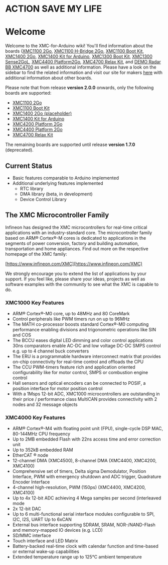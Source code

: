 # ACTION SAVE MY LIFE

# Welcome
Welcome to the XMC-for-Arduino wiki! You'll find information about the boards ([XMC1100 2Go](XMC1100-2Go), [XMC1100 H-Bridge 2Go](XMC1100-H-Bridge-2Go), [XMC1100 Boot Kit](XMC1100-Boot-Kit), [XMC1400 2Go](XMC1400-2Go), [XMC1400 Kit for Arduino](Board/XMC1400-Kit-for-Arduino), [XMC1300 Boot Kit](XMC1300-Boot-Kit), [XMC1300 Sense2GoL](XMC1300-Sense2GoL.md), [XMC4400 Platform2Go](XMC4400-Platform2Go.md),  [XMC4700 Relax Kit](XMC4700-Relax-Kit.md), and [DEMO Radar BB XMC4700](DEMO-Radar-BB-XMC4700.md) as well as additional information. 
Please have a look on the sidebar to find the related information and visit our site for makers [here](www.infineon.com/4makers) with additional information about other boards.

Please note that from release **version 2.0.0** onwards, only the following boards are supported:

* [XMC1100 2Go](https://www.infineon.com/cms/en/product/evaluation-boards/kit_xmc_2go_xmc1100_v1/)
* [XMC1100 Boot Kit](https://www.infineon.com/cms/en/product/evaluation-boards/kit_xmc11_boot_001/)
* [XMC1400 2Go (placeholder)]()
* [XMC1400 Kit for Arduino](https://www.infineon.com/cms/en/product/evaluation-boards/kit_xmc1400_arduino/)
* [XMC4200 Platform 2Go](https://www.infineon.com/cms/en/product/evaluation-boards/kit_xmc_plt2go_xmc4200/)
* [XMC4400 Platform 2Go](https://www.infineon.com/cms/en/product/evaluation-boards/kit_xmc_plt2go_xmc4400//)
* [XMC4700 Relax Kit](https://www.infineon.com/cms/en/product/evaluation-boards/kit_xmc47_relax_v1/)

The remaining boards are supported until release **version 1.7.0** (deprecated).


## Current Status
* Basic features comparable to Arduino implemented
* Additional underlying features implemented
  - RTC library
  - DMA library (beta, in development)
  - Device Control Library

## The XMC Microcontroller Family
Infineon has designed the XMC microcontrollers for real-time critical applications with an industry-standard core. The microcontroller family based on ARM® Cortex®-M cores is dedicated to applications in the segments of power conversion, factory and building automation, transportation and home appliances. 
Find out more on the respective homepage of the XMC family:

[https://www.infineon.com/XMC](https://www.infineon.com/XMC)

We strongly encourage you to extend the list of applications by your support. If you feel like, please share your ideas, projects as well as software examples with the community to see what the XMC is capable to do.

### XMC1000 Key Features
* ARM® Cortex®-M0 core, up to 48MHz and 80 CoreMark
* Control peripherals like PWM timers run on up to 96MHz
* The MATH co-processor boosts standard Cortex®-M0 computing performance enabling divisions and trigonometric operations like SIN and COS
* The BCCU eases digital LED dimming and color control applications
30ns comparators enable AC-DC and low voltage DC-DC SMPS control e.g. up to 4 channel buck converters
* The ERU is a programmable hardware interconnect matrix that provides on-chip connectivity for real-time control and offloads the CPU
* The CCU PWM-timers feature rich and application oriented configurability like for motor control, SMPS or combustion engine control
* Hall sensors and optical encoders can be connected to POSIF, a position interface for motor position control
* With a 1Msps 12-bit ADC, XMC1000 microcontrollers are outstanding in their price / performance class
MultiCAN provides connectivity with 2 nodes and 32 message objects

### XMC4000 Key Features
* ARM® Cortex®-M4 with floating point unit (FPU), single-cycle DSP MAC, 80-144MHz CPU frequency
* Up to 2MB embedded Flash with 22ns access time and error correction unit
* Up to 352kB embedded RAM
* EtherCAT ® node
* 12-channel DMA (XMC4500), 8-channel DMA (XMC4400, XMC4200, XMC4100)
* Comprehensive set of timers, Delta sigma Demodulator, Position Interface, PWM with emergency shutdown and ADC trigger, Quadrature Encoder Interface
* 4-channel high-resolution, PWM (150ps) (XMC4400, XMC4200, XMC4100)
* Up to 4x 12-bit ADC achieving 4 Mega samples per second (interleaved mode
* 2x 12-bit DAC
* Up to 6 multi-functional serial interface modules configurable to SPI, I2C, I2S, UART
Up to 6xCAN
* External bus interface supporting SDRAM, SRAM, NOR-/NAND-Flash and memory-mapped IO devices (e.g. LCD)
* SD/MMC interface
* Touch interface and LED Matrix
* Battery-backed real-time clock with calendar function and time-based or external wake-up capabilities
* Extended temperature range up to 125°C ambient temperature

